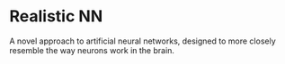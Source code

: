 # Realistic NN
A novel approach to artificial neural networks, designed to more closely resemble the way neurons work in the brain.
